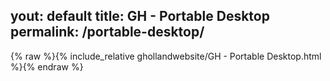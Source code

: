 yout: default
title: GH - Portable Desktop
permalink: /portable-desktop/
---

{% raw %}{% include_relative ghollandwebsite/GH - Portable Desktop.html %}{% endraw %}
